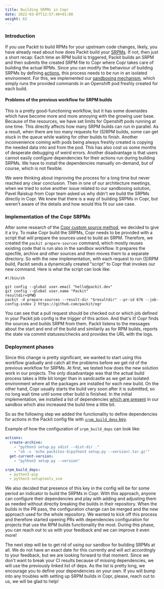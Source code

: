 ```yaml
---
title: Building SRPMs in Copr
date: 2022-03-07T12:57:40+01:00
weight: 62
---
```


### Introduction

If you use Packit to build RPMs for your upstream code changes, likely,
you have already read about how does Packit build your [SRPMs](http://ftp.rpm.org/max-rpm/s1-rpm-miscellania-srpms.html).
If not, then just a short recap:
Each time an RPM build is triggered, Packit builds an SRPM and then submits
the created SRPM file to Copr where Copr takes care of building the actual RPMs.
Since you can modify the behaviour of building SRPMs by defining [actions](/docs/actions/),
this process needs to be run in an isolated environment. For this, we implemented our
[sandboxing mechanism](https://github.com/packit/sandcastle),
which simply runs the provided commands in an Openshift pod freshly created for each build.

#### Problems of the previous workflow for SRPM builds

This is a pretty good-functioning workflow, but it has some downsides which have become more and more annoying
with the growing user base. Because of the resources, we have set limits for Openshift pods running at one time.
This directly affects how many SRPM builds can run in parallel. As a result, when there are too many requests for (S)RPM builds,
some can get stuck in the queue while waiting for other builds to finish. Another inconvenience coming with pods being
always freshly created is copying the needed data into
and from the pod. This has also cost us some months of desperate debugging of weird errors.
Another disadvantage is that users cannot easily configure dependencies for their actions run during building SRPMs.
We have to install the dependencies manually on-demand, but of course, which is not flexible.

We were thinking about improving the process for a long time but never reached any clear conclusion.
Then in one of our architecture meetings, when we tried to solve another
issue related to our sandboxing solution, Pavel Raiskup from Copr team asked us why didn't
we build the SRPMs directly in Copr. We knew that there is a way of building SRPMs in Copr,
but weren't aware of the details and how would this fit our use case.

### Implementation of the Copr SRPMs

After some research of the [Copr custom source method](https://docs.pagure.org/copr.copr/custom_source_method.html), we
decided to give it a try. To make Copr build the SRPMs, Copr needs to be provided
with a script that will prepare the sources used to build an SRPM.
Therefore, we created the `packit prepare-sources` command, which mostly reuses existing code that is run also in the sandbox
workflow. It prepares the specfile, archive and other sources and then moves
them to a separate directory. So with the new implementation,
with each request to run (S)RPM build, Packit sends a dynamically created "script" to Copr that invokes our new command.
Here is what the script can look like:

```
#!/bin/sh

git config --global user.email "hello@packit.dev"
git config --global user.name "Packit"
resultdir=$PWD
packit -d prepare-sources --result-dir "$resultdir" --pr-id 676 --job-config-index 2 https://github.com/packit/ogr

```

You can see that a pull request should be checked out or which job defined
in your Packit job config is the trigger of this action. And that's it! Copr finds the sources and builds SRPM from them.
Packit listens to the messages about the start and end of the build and similarily as for RPM builds, reports the
state via commit statuses/checks and provides the URL with the logs.

### Deployment phases

Since this change is pretty significant, we wanted to start using this workflow gradually and catch all the problems
before we get rid of the previous workflow for SRPMs.
At first, we tested how does the new solution work in our projects. The only disadvantage
was that the actual build process
takes a little bit longer than in sandcastle as we get an isolated environment where all the packages are installed for each new build.
On the other hand, Copr usually starts the build very soon after it is submitted, so no long wait time until some other build is finished.
In the initial implementation, we installed a list of dependencies
[which are present](https://github.com/packit/sandcastle/blob/ece539650770fea057877f0c97074acf506fada4/files/install-rpm-packages.yaml#L5) in our
sandbox which also increased the build time a little bit.

So as the following step we added the functionality to define dependencies for actions in the
Packit config file with [`srpm_build_deps` key](/docs/configuration/#srpm_build_deps).

Example of how the configuration of `srpm_build_deps` can look like:

```yaml
actions:
  create-archive:
    - "python3 setup.py sdist --dist-dir ."
    - "sh -c 'echo packitos-$(python3 setup.py --version).tar.gz'"
  get-current-version:
    - "python3 setup.py --version"

srpm_build_deps:
  - python3-pip
  - python3-setuptools_scm
```

We also decided that presence of this key in the config will be for some period an indicator to build the SRPMs in Copr. With this approach, anyone can configure
their dependencies and play with adding and adjusting them as needed without directly breaking
the builds in their repository. When the builds in the PR pass, the configuration change can be merged and the new approach
used for the whole repository. We wanted
to kick off this process and therefore started opening PRs with dependencies configuration for projects that use
the RPM builds functionality the most. During this phase, you can reach out to us with your feedback and we can
improve it even more!

The next step will be to get rid of using our sandbox for building SRPMs at all. We do not have an exact date
for this currently and will act accordingly to your feedback, but we are looking forward to that moment.
Since we don't want to break your CI results because of missing dependencies, we will use the previously linked list of deps.
As the list is pretty long, we encourage you to define your dependencies on your own. If you will
bump into any troubles with setting up SRPM builds in Copr, please, reach out to us, we will be glad to help!
